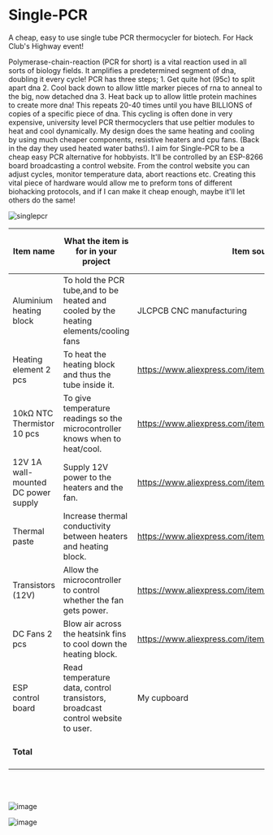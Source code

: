 # Single-PCR
A cheap, easy to use single tube PCR thermocycler for biotech.
For Hack Club's Highway event!

<p>Polymerase-chain-reaction (PCR for short) is a vital reaction used in all sorts of biology fields. It amplifies a predetermined segment of dna, doubling it every cycle! PCR has three steps; 1. Get quite hot (95c) to split apart dna 2. Cool back down to allow little marker pieces of rna to anneal to the big, now detached dna 3. Heat back up to allow little protein machines to create more dna! This repeats 20-40 times until you have BILLIONS of copies of a specific piece of dna. This cycling is often done in very expensive, university level PCR thermocyclers that use peltier modules to heat and cool dynamically. My design does the same heating and cooling by using much cheaper components, resistive heaters and cpu fans. (Back in the day they used heated water baths!). I aim for Single-PCR to be a cheap easy PCR alternative for hobbyists. It'll be controlled by an ESP-8266 board broadcasting a control website. From the control website you can adjust cycles, monitor temperature data, abort reactions etc. Creating this vital piece of hardware would allow me to preform tons of different biohacking protocols, and if I can make it cheap enough, maybe it'll let others do the same!<p/>
  
![singlepcr](https://github.com/user-attachments/assets/57526e4f-2b63-4971-b00f-a8f1cf9f75b2)

|Item name|What the item is for in your project|Item source|Item price (include shipping + taxes)|Total price|
|--------|-------------------------------------|------------|-------------------------------------|------------|
|Aluminium heating block|To hold the PCR tube,and to be heated and cooled by the heating elements/cooling fans|JLCPCB CNC manufacturing|60.56+27.66 shipping|88.22|
|Heating element 2 pcs|To heat the heating block and thus the tube inside it.|https://www.aliexpress.com/item/1005007920697887.html?|2.92+9.36 shipping|12.28|
|10kΩ NTC Thermistor 10 pcs|To give temperature readings so the microcontroller knows when to heat/cool.|https://www.aliexpress.com/item/1005008177000786.html?|3.51+0 shipping|3.51|
|12V 1A wall-mounted DC power supply|Supply 12V power to the heaters and the fan.|https://www.aliexpress.com/item/1005005763465796.html?|5.08+0 shipping|5.08|
|Thermal paste|Increase thermal conductivity between heaters and heating block.|https://www.aliexpress.com/item/1005007037912738.html?|4.29+0 shipping|4.29|
|Transistors (12V)|Allow the microcontroller to control whether the fan gets power.|https://www.aliexpress.com/item/1005008370773690.html?|1.82+0 shipping|1.82|
|DC Fans 2 pcs|Blow air across the heatsink fins to cool down the heating block.|https://www.aliexpress.com/item/1005006306536871.html?|10.60+0 shipping|10.60|
|ESP control board|Read temperature data, control transistors, broadcast control website to user.|My cupboard|Free!I have some|0.00|
|**Total**||| |**125.80 AUS**/**80.60 USD**|


<br>
<br>

![image](https://github.com/user-attachments/assets/997a0c95-cd43-40da-928f-4e63ec8a9f26)

![image](https://github.com/user-attachments/assets/7b88c4be-4c2a-458c-b1ff-ba4a0fbab18f)

